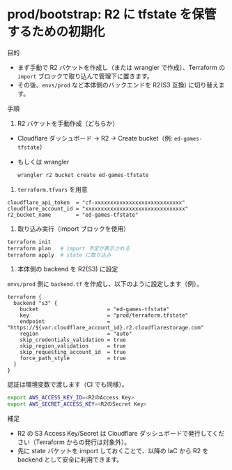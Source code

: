 # prod/bootstrap: R2 に tfstate を保管するための初期化

目的

- まず手動で R2 バケットを作成し（または wrangler で作成）、Terraform の `import` ブロックで取り込んで管理下に置きます。
- その後、`envs/prod` など本体側のバックエンドを R2(S3 互換) に切り替えます。

手順

1. R2 バケットを手動作成（どちらか）

- Cloudflare ダッシュボード → R2 → Create bucket（例: `ed-games-tfstate`）
- もしくは wrangler

  ```sh
  wrangler r2 bucket create ed-games-tfstate
  ```

1. `terraform.tfvars` を用意

```hcl
cloudflare_api_token  = "cf-xxxxxxxxxxxxxxxxxxxxxxxxxxxx"
cloudflare_account_id = "xxxxxxxxxxxxxxxxxxxxxxxxxxxxxxxx"
r2_bucket_name        = "ed-games-tfstate"
```

1. 取り込み実行（import ブロックを使用）

```sh
terraform init
terraform plan   # import 予定が表示される
terraform apply  # state に取り込み
```

1. 本体側の backend を R2(S3) に設定

`envs/prod` 側に `backend.tf` を作成し、以下のように設定します（例）。

```hcl
terraform {
  backend "s3" {
    bucket                      = "ed-games-tfstate"
    key                         = "prod/terraform.tfstate"
    endpoint                    = "https://${var.cloudflare_account_id}.r2.cloudflarestorage.com"
    region                      = "auto"
    skip_credentials_validation = true
    skip_region_validation      = true
    skip_requesting_account_id  = true
    force_path_style            = true
  }
}
```

認証は環境変数で渡します（CI でも同様）。

```sh
export AWS_ACCESS_KEY_ID=<R2のAccess Key>
export AWS_SECRET_ACCESS_KEY=<R2のSecret Key>
```

補足

- R2 の S3 Access Key/Secret は Cloudflare ダッシュボードで発行してください（Terraform からの発行は対象外）。
- 先に state バケットを import しておくことで、以降の IaC から R2 を backend として安全に利用できます。
